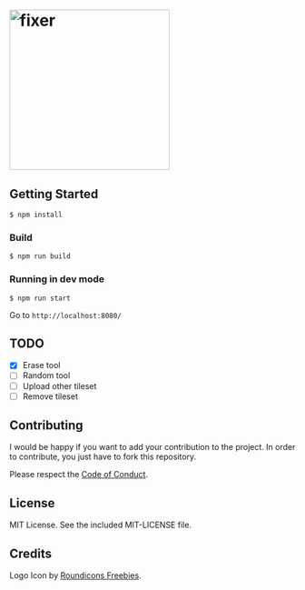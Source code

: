 # <img src="https://v20.imgup.net/oakdex_logfbad.png" alt="fixer" width=282>

## Getting Started

```
$ npm install
```

### Build

```
$ npm run build
```

### Running in dev mode

```
$ npm run start
```

Go to `http://localhost:8080/`

## TODO

- [x] Erase tool
- [ ] Random tool
- [ ] Upload other tileset
- [ ] Remove tileset

## Contributing

I would be happy if you want to add your contribution to the project. In order to contribute, you just have to fork this repository.

Please respect the [Code of Conduct](//github.com/jalyna/oakdex-world-editor/blob/master/CODE_OF_CONDUCT.md).

## License

MIT License. See the included MIT-LICENSE file.

## Credits

Logo Icon by [Roundicons Freebies](http://www.flaticon.com/authors/roundicons-freebies).

